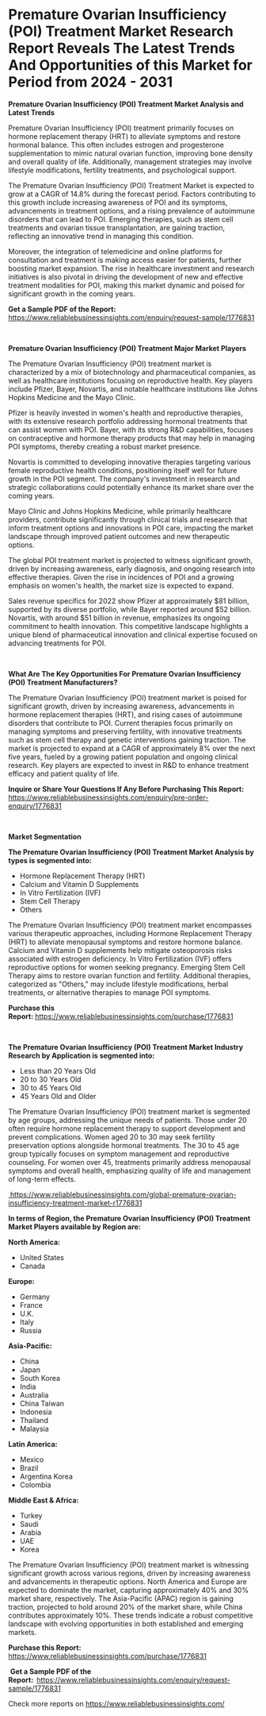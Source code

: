 <p><h1>Premature Ovarian Insufficiency (POI) Treatment Market Research Report Reveals The Latest Trends And Opportunities of this Market for Period from 2024 - 2031</h1></p><p><strong>Premature Ovarian Insufficiency (POI) Treatment Market Analysis and Latest Trends</strong></p>
<p><p>Premature Ovarian Insufficiency (POI) treatment primarily focuses on hormone replacement therapy (HRT) to alleviate symptoms and restore hormonal balance. This often includes estrogen and progesterone supplementation to mimic natural ovarian function, improving bone density and overall quality of life. Additionally, management strategies may involve lifestyle modifications, fertility treatments, and psychological support.</p><p>The Premature Ovarian Insufficiency (POI) Treatment Market is expected to grow at a CAGR of 14.8% during the forecast period. Factors contributing to this growth include increasing awareness of POI and its symptoms, advancements in treatment options, and a rising prevalence of autoimmune disorders that can lead to POI. Emerging therapies, such as stem cell treatments and ovarian tissue transplantation, are gaining traction, reflecting an innovative trend in managing this condition. </p><p>Moreover, the integration of telemedicine and online platforms for consultation and treatment is making access easier for patients, further boosting market expansion. The rise in healthcare investment and research initiatives is also pivotal in driving the development of new and effective treatment modalities for POI, making this market dynamic and poised for significant growth in the coming years.</p></p>
<p><strong>Get a Sample PDF of the Report:&nbsp;</strong> <a href="https://www.reliablebusinessinsights.com/enquiry/request-sample/1776831?utm_campaign=1837&utm_medium=2&utm_source=Github&utm_content=ia&utm_term=27122024&utm_id=premature-ovarian-insufficiency-poi-treatment">https://www.reliablebusinessinsights.com/enquiry/request-sample/1776831</a></p>
<p>&nbsp;</p>
<p><strong>Premature Ovarian Insufficiency (POI) Treatment Major Market Players</strong></p>
<p><p>The Premature Ovarian Insufficiency (POI) treatment market is characterized by a mix of biotechnology and pharmaceutical companies, as well as healthcare institutions focusing on reproductive health. Key players include Pfizer, Bayer, Novartis, and notable healthcare institutions like Johns Hopkins Medicine and the Mayo Clinic.</p><p>Pfizer is heavily invested in women's health and reproductive therapies, with its extensive research portfolio addressing hormonal treatments that can assist women with POI. Bayer, with its strong R&D capabilities, focuses on contraceptive and hormone therapy products that may help in managing POI symptoms, thereby creating a robust market presence.</p><p>Novartis is committed to developing innovative therapies targeting various female reproductive health conditions, positioning itself well for future growth in the POI segment. The company's investment in research and strategic collaborations could potentially enhance its market share over the coming years.</p><p>Mayo Clinic and Johns Hopkins Medicine, while primarily healthcare providers, contribute significantly through clinical trials and research that inform treatment options and innovations in POI care, impacting the market landscape through improved patient outcomes and new therapeutic options.</p><p>The global POI treatment market is projected to witness significant growth, driven by increasing awareness, early diagnosis, and ongoing research into effective therapies. Given the rise in incidences of POI and a growing emphasis on women's health, the market size is expected to expand.</p><p>Sales revenue specifics for 2022 show Pfizer at approximately $81 billion, supported by its diverse portfolio, while Bayer reported around $52 billion. Novartis, with around $51 billion in revenue, emphasizes its ongoing commitment to health innovation. This competitive landscape highlights a unique blend of pharmaceutical innovation and clinical expertise focused on advancing treatments for POI.</p></p>
<p>&nbsp;</p>
<p><strong>What Are The Key Opportunities For Premature Ovarian Insufficiency (POI) Treatment Manufacturers?</strong></p>
<p><p>The Premature Ovarian Insufficiency (POI) treatment market is poised for significant growth, driven by increasing awareness, advancements in hormone replacement therapies (HRT), and rising cases of autoimmune disorders that contribute to POI. Current therapies focus primarily on managing symptoms and preserving fertility, with innovative treatments such as stem cell therapy and genetic interventions gaining traction. The market is projected to expand at a CAGR of approximately 8% over the next five years, fueled by a growing patient population and ongoing clinical research. Key players are expected to invest in R&D to enhance treatment efficacy and patient quality of life.</p></p>
<p><strong>Inquire or Share Your Questions If Any Before Purchasing This Report:</strong> <a href="https://www.reliablebusinessinsights.com/enquiry/pre-order-enquiry/1776831?utm_campaign=1837&utm_medium=2&utm_source=Github&utm_content=ia&utm_term=27122024&utm_id=premature-ovarian-insufficiency-poi-treatment">https://www.reliablebusinessinsights.com/enquiry/pre-order-enquiry/1776831</a></p>
<p>&nbsp;</p>
<p><strong>Market Segmentation</strong></p>
<p><strong>The Premature Ovarian Insufficiency (POI) Treatment Market Analysis by types is segmented into:</strong></p>
<p><ul><li>Hormone Replacement Therapy (HRT)</li><li>Calcium and Vitamin D Supplements</li><li>In Vitro Fertilization (IVF)</li><li>Stem Cell Therapy</li><li>Others</li></ul></p>
<p><p>The Premature Ovarian Insufficiency (POI) treatment market encompasses various therapeutic approaches, including Hormone Replacement Therapy (HRT) to alleviate menopausal symptoms and restore hormone balance. Calcium and Vitamin D supplements help mitigate osteoporosis risks associated with estrogen deficiency. In Vitro Fertilization (IVF) offers reproductive options for women seeking pregnancy. Emerging Stem Cell Therapy aims to restore ovarian function and fertility. Additional therapies, categorized as "Others," may include lifestyle modifications, herbal treatments, or alternative therapies to manage POI symptoms.</p></p>
<p><strong>Purchase this Report:&nbsp;</strong><a href="https://www.reliablebusinessinsights.com/purchase/1776831?utm_campaign=1837&utm_medium=2&utm_source=Github&utm_content=ia&utm_term=27122024&utm_id=premature-ovarian-insufficiency-poi-treatment">https://www.reliablebusinessinsights.com/purchase/1776831</a></p>
<p>&nbsp;</p>
<p><strong>The Premature Ovarian Insufficiency (POI) Treatment Market Industry Research by Application is segmented into:</strong></p>
<p><ul><li>Less than 20 Years Old</li><li>20 to 30 Years Old</li><li>30 to 45 Years Old</li><li>45 Years Old and Older</li></ul></p>
<p><p>The Premature Ovarian Insufficiency (POI) treatment market is segmented by age groups, addressing the unique needs of patients. Those under 20 often require hormone replacement therapy to support development and prevent complications. Women aged 20 to 30 may seek fertility preservation options alongside hormonal treatments. The 30 to 45 age group typically focuses on symptom management and reproductive counseling. For women over 45, treatments primarily address menopausal symptoms and overall health, emphasizing quality of life and management of long-term effects.</p></p>
<p><a href="https://www.reliablebusinessinsights.com/global-premature-ovarian-insufficiency-treatment-market-r1776831?utm_campaign=1837&utm_medium=2&utm_source=Github&utm_content=ia&utm_term=27122024&utm_id=premature-ovarian-insufficiency-poi-treatment">&nbsp;https://www.reliablebusinessinsights.com/global-premature-ovarian-insufficiency-treatment-market-r1776831</a></p>
<p><strong>In terms of Region, the Premature Ovarian Insufficiency (POI) Treatment Market Players available by Region are:</strong></p>
<p>
    <p> <strong> North America: </strong>
        <ul>
            <li>United States</li>
            <li>Canada</li>
        </ul>
        </p> 
    <p> <strong> Europe: </strong>
        <ul>
            <li>Germany</li>
            <li>France</li>
            <li>U.K.</li>
            <li>Italy</li>
            <li>Russia</li>
        </ul>
        </p> 
    <p> <strong> Asia-Pacific: </strong>
        <ul>
            <li>China</li>
            <li>Japan</li>
            <li>South Korea</li>
            <li>India</li>
            <li>Australia</li>
            <li>China Taiwan</li>
            <li>Indonesia</li>
            <li>Thailand</li>
            <li>Malaysia</li>
        </ul>
        </p> 
    <p> <strong> Latin America: </strong>
        <ul>
            <li>Mexico</li>
            <li>Brazil</li>
            <li>Argentina Korea</li>
            <li>Colombia</li>
        </ul>
        </p> 
    <p> <strong> Middle East & Africa: </strong>
        <ul>
            <li>Turkey</li>
            <li>Saudi</li>
            <li>Arabia</li>
            <li>UAE</li>
            <li>Korea</li>
        </ul>
    </p>
    </p>
<p><p>The Premature Ovarian Insufficiency (POI) treatment market is witnessing significant growth across various regions, driven by increasing awareness and advancements in therapeutic options. North America and Europe are expected to dominate the market, capturing approximately 40% and 30% market share, respectively. The Asia-Pacific (APAC) region is gaining traction, projected to hold around 20% of the market share, while China contributes approximately 10%. These trends indicate a robust competitive landscape with evolving opportunities in both established and emerging markets.</p></p>
<p><strong>Purchase this Report: </strong><a href="https://www.reliablebusinessinsights.com/purchase/1776831?utm_campaign=1837&utm_medium=2&utm_source=Github&utm_content=ia&utm_term=27122024&utm_id=premature-ovarian-insufficiency-poi-treatment">https://www.reliablebusinessinsights.com/purchase/1776831</a></p>
<p>&nbsp;<strong>Get a Sample PDF of the Report:&nbsp;&nbsp;</strong><a href="https://www.reliablebusinessinsights.com/enquiry/request-sample/1776831?utm_campaign=1837&utm_medium=2&utm_source=Github&utm_content=ia&utm_term=27122024&utm_id=premature-ovarian-insufficiency-poi-treatment">https://www.reliablebusinessinsights.com/enquiry/request-sample/1776831</a></p>
<p><strong></strong></p>
<p>Check more reports on <a href="https://www.reliablebusinessinsights.com/?utm_campaign=1837&utm_medium=2&utm_source=Github&utm_content=ia&utm_term=27122024&utm_id=premature-ovarian-insufficiency-poi-treatment">https://www.reliablebusinessinsights.com/</a></p>